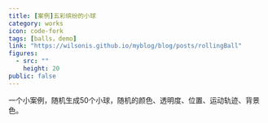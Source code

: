 ```yaml
---
title: [案例]五彩缤纷的小球
category: works
icon: code-fork
tags: [balls，demo]
link: "https://wilsonis.github.io/myblog/blog/posts/rollingBall"
figures:
  - src: ""
    height: 20
public: false
---
```


一个小案例，随机生成50个小球，随机的颜色、透明度、位置、运动轨迹、背景色。
